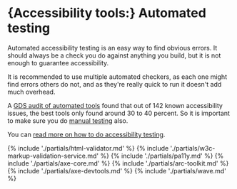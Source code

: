 # {Accessibility tools:} Automated testing

Automated accessibility testing is an easy way to find obvious errors. It should always be a check you do against anything you build, but it is not enough to guarantee accessibility.

It is recommended to use multiple automated checkers, as each one might find errors others do not, and as they're really quick to run it doesn't add much overhead.

A [GDS audit of automated tools](https://alphagov.github.io/accessibility-tool-audit/) found that out of 142 known accessibility issues, the best tools only found around 30 to 40 percent. So it is important to make sure you do [manual testing](/best-practice/manual-accessibility-testing) also.

You can [read more on how to do accessibility testing](/best-practice/how-to-do-accessibility-testing).

{% include './partials/html-validator.md' %}
{% include './partials/w3c-markup-validation-service.md' %}
{% include './partials/pa11y.md' %}
{% include './partials/axe-core.md' %}
{% include './partials/arc-toolkit.md' %}
{% include './partials/axe-devtools.md' %}
{% include './partials/wave.md' %}
